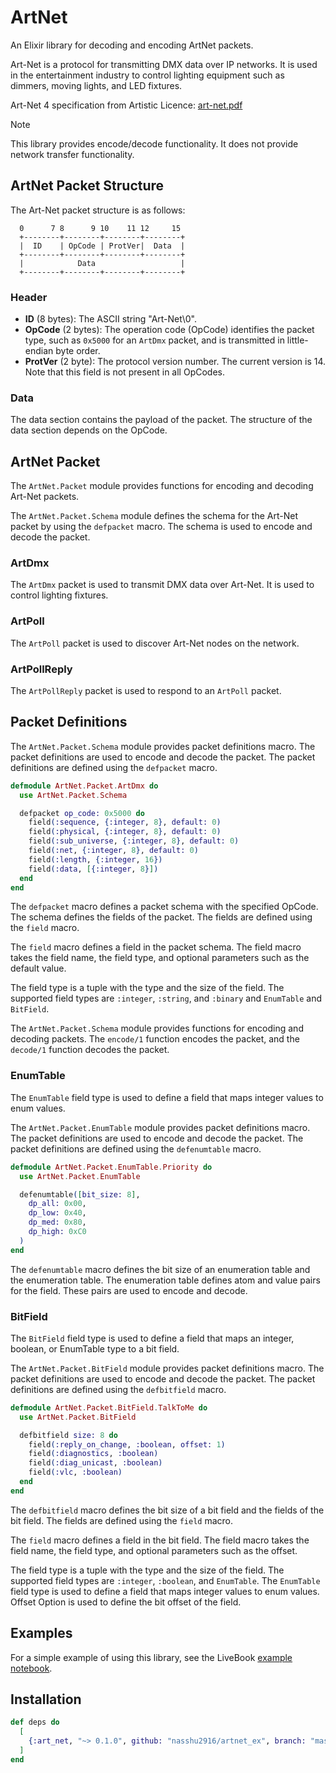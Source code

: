 # ArtNet

An Elixir library for decoding and encoding ArtNet packets.

Art-Net is a protocol for transmitting DMX data over IP networks. It is used in the entertainment industry to control lighting equipment such as dimmers, moving lights, and LED fixtures.

Art-Net 4 specification from Artistic Licence: [art-net.pdf](https://artisticlicence.com/WebSiteMaster/User%20Guides/art-net.pdf)

> [!NOTE]
> This library provides encode/decode functionality. It does not provide network transfer functionality.

## ArtNet Packet Structure

The Art-Net packet structure is as follows:

```
  0      7 8      9 10    11 12     15
  +--------+--------+--------+--------+
  |  ID    | OpCode | ProtVer|  Data  |
  +--------+--------+--------+--------+
  |            Data                   |
  +--------+--------+--------+--------+
```

### Header

- **ID** (8 bytes): The ASCII string "Art-Net\0".
- **OpCode** (2 bytes): The operation code (OpCode) identifies the packet type, such as `0x5000` for an `ArtDmx` packet, and is transmitted in little-endian byte order.
- **ProtVer** (2 byte): The protocol version number. The current version is 14. Note that this field is not present in all OpCodes.

### Data

The data section contains the payload of the packet. The structure of the data section depends on the OpCode.

## ArtNet Packet

The `ArtNet.Packet` module provides functions for encoding and decoding Art-Net packets.

The `ArtNet.Packet.Schema` module defines the schema for the Art-Net packet by using the `defpacket` macro. The schema is used to encode and decode the packet.

### ArtDmx

The `ArtDmx` packet is used to transmit DMX data over Art-Net. It is used to control lighting fixtures.

### ArtPoll

The `ArtPoll` packet is used to discover Art-Net nodes on the network.

### ArtPollReply

The `ArtPollReply` packet is used to respond to an `ArtPoll` packet.

## Packet Definitions

The `ArtNet.Packet.Schema` module provides packet definitions macro. The packet definitions are used to encode and decode the packet. The packet definitions are defined using the `defpacket` macro.

```elixir
defmodule ArtNet.Packet.ArtDmx do
  use ArtNet.Packet.Schema

  defpacket op_code: 0x5000 do
    field(:sequence, {:integer, 8}, default: 0)
    field(:physical, {:integer, 8}, default: 0)
    field(:sub_universe, {:integer, 8}, default: 0)
    field(:net, {:integer, 8}, default: 0)
    field(:length, {:integer, 16})
    field(:data, [{:integer, 8}])
  end
end
```

The `defpacket` macro defines a packet schema with the specified OpCode. The schema defines the fields of the packet. The fields are defined using the `field` macro.

The `field` macro defines a field in the packet schema. The field macro takes the field name, the field type, and optional parameters such as the default value.

The field type is a tuple with the type and the size of the field. The supported field types are `:integer`, `:string`, and `:binary` and `EnumTable` and `BitField`.

The `ArtNet.Packet.Schema` module provides functions for encoding and decoding packets. The `encode/1` function encodes the packet, and the `decode/1` function decodes the packet.

### EnumTable

The `EnumTable` field type is used to define a field that maps integer values to enum values.

The `ArtNet.Packet.EnumTable` module provides packet definitions macro. The packet definitions are used to encode and decode the packet. The packet definitions are defined using the `defenumtable` macro.

```elixir
defmodule ArtNet.Packet.EnumTable.Priority do
  use ArtNet.Packet.EnumTable

  defenumtable([bit_size: 8],
    dp_all: 0x00,
    dp_low: 0x40,
    dp_med: 0x80,
    dp_high: 0xC0
  )
end
```

The `defenumtable` macro defines the bit size of an enumeration table and the enumeration table. The enumeration table defines atom and value pairs for the field. These pairs are used to encode and decode.

### BitField

The `BitField` field type is used to define a field that maps an integer, boolean, or EnumTable type to a bit field.

The `ArtNet.Packet.BitField` module provides packet definitions macro. The packet definitions are used to encode and decode the packet. The packet definitions are defined using the `defbitfield` macro.

```elixir
defmodule ArtNet.Packet.BitField.TalkToMe do
  use ArtNet.Packet.BitField

  defbitfield size: 8 do
    field(:reply_on_change, :boolean, offset: 1)
    field(:diagnostics, :boolean)
    field(:diag_unicast, :boolean)
    field(:vlc, :boolean)
  end
end
```

The `defbitfield` macro defines the bit size of a bit field and the fields of the bit field. The fields are defined using the `field` macro.

The `field` macro defines a field in the bit field. The field macro takes the field name, the field type, and optional parameters such as the offset.

The field type is a tuple with the type and the size of the field. The supported field types are `:integer`, `:boolean`, and `EnumTable`. The `EnumTable` field type is used to define a field that maps integer values to enum values. Offset Option is used to define the bit offset of the field.

## Examples

For a simple example of using this library, see the LiveBook [example notebook](livebook/artnet_sample.livemd).

## Installation

```elixir
def deps do
  [
    {:art_net, "~> 0.1.0", github: "nasshu2916/artnet_ex", branch: "master"}
  ]
end
```
